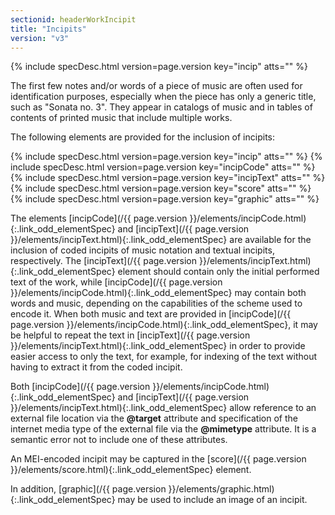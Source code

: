 ```yaml
---
sectionid: headerWorkIncipit
title: "Incipits"
version: "v3"
---
```






{% include specDesc.html version=page.version key="incip" atts="" %}



The first few notes and/or words of a piece of music are often used for identification
purposes, especially when the piece has only a generic title, such as "Sonata no.
3". They
appear in catalogs of music and in tables of contents of printed music that include
multiple
works.

The following elements are provided for the inclusion of incipits:



{% include specDesc.html version=page.version key="incip" atts="" %}
{% include specDesc.html version=page.version key="incipCode" atts="" %}
{% include specDesc.html version=page.version key="incipText" atts="" %}
{% include specDesc.html version=page.version key="score" atts="" %}
{% include specDesc.html version=page.version key="graphic" atts="" %}



The elements [incipCode](/{{ page.version }}/elements/incipCode.html){:.link_odd_elementSpec} and [incipText](/{{ page.version }}/elements/incipText.html){:.link_odd_elementSpec} are
available for the inclusion of coded incipits of music notation and textual incipits,
respectively. The [incipText](/{{ page.version }}/elements/incipText.html){:.link_odd_elementSpec} element should contain only the initial
performed text of the work, while [incipCode](/{{ page.version }}/elements/incipCode.html){:.link_odd_elementSpec} may contain both words and
music, depending on the capabilities of the scheme used to encode it. When both music
and
text are provided in [incipCode](/{{ page.version }}/elements/incipCode.html){:.link_odd_elementSpec}, it may be helpful to repeat the text
in [incipText](/{{ page.version }}/elements/incipText.html){:.link_odd_elementSpec} in order to provide easier access to only the text, for
example, for indexing of the text without having to extract it from the coded incipit.


Both [incipCode](/{{ page.version }}/elements/incipCode.html){:.link_odd_elementSpec} and [incipText](/{{ page.version }}/elements/incipText.html){:.link_odd_elementSpec} allow reference to
an external file location via the **@target** attribute and specification of the
internet media type of the external file via the **@mimetype** attribute. It is a
semantic error not to include one of these attributes.


An MEI-encoded incipit may be captured in the [score](/{{ page.version }}/elements/score.html){:.link_odd_elementSpec} element.


In addition, [graphic](/{{ page.version }}/elements/graphic.html){:.link_odd_elementSpec} may be used to include an image of an
incipit.


